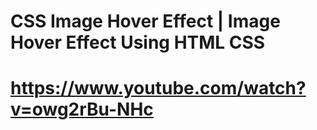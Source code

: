 # CSS Image Hover Effect | Image Hover Effect Using HTML CSS
# https://www.youtube.com/watch?v=owg2rBu-NHc
